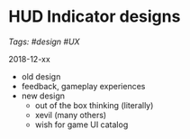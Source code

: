 # HUD Indicator designs
_Tags: #design #UX_
 
2018-12-xx

- old design
- feedback, gameplay experiences
- new design
    - out of the box thinking (literally)
    - xevil (many others)
    - wish for game UI catalog
    